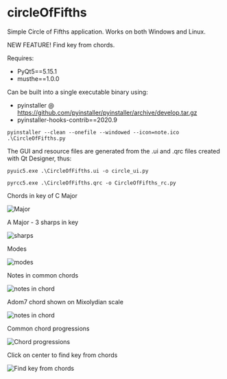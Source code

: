 # circleOfFifths
Simple Circle of Fifths application. Works on both Windows and Linux.

NEW FEATURE! Find key from chords.

Requires:
- PyQt5==5.15.1
- musthe==1.0.0

Can be built into a single executable binary using:
- pyinstaller @ https://github.com/pyinstaller/pyinstaller/archive/develop.tar.gz
- pyinstaller-hooks-contrib==2020.9

 `pyinstaller --clean --onefile --windowed --icon=note.ico .\CircleOfFifths.py`
 
 The GUI and resource files are generated from the .ui and .qrc files created with Qt Designer, thus:
 
 `pyuic5.exe .\CircleOfFifths.ui -o circle_ui.py`
 
 `pyrcc5.exe .\CircleOfFifths.qrc -o CircleOfFifths_rc.py`
 
Chords in key of C Major

![Major](/1.png)

A Major - 3 sharps in key

![sharps](/2.png)

Modes

![modes](/3.png)

Notes in common chords

![notes in chord](/4.png)

Adom7 chord shown on Mixolydian scale

![notes in chord](/5.png)

Common chord progressions

![Chord progressions](/6.png)

Click on center to find key from chords

![Find key from chords](/7.png)



